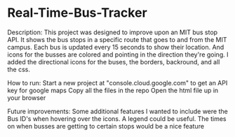 # Real-Time-Bus-Tracker

Description: This project was designed to improve upon an MIT bus stop API. It shows the bus stops in a specific route that goes to and from the MIT campus. Each bus is updated every 15 seconds to show their location. And icons for the busses are colored and pointing in the direction they're going. I added the directional icons for the buses, the borders, backround, and all the css. 

How to run: Start a new project at "console.cloud.google.com" to get an API key for google maps
            Copy all the files in the repo
            Open the html file up in your browser
            
Future improvements: Some additional features I wanted to include were the Bus ID's when hovering over the icons. A legend could be useful. The times on when busses are getting to certain stops would be a nice feature

